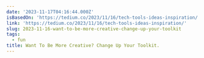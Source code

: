 ```yaml
---
date: '2023-11-17T04:16:44.000Z'
isBasedOn: 'https://tedium.co/2023/11/16/tech-tools-ideas-inspiration/'
link: 'https://tedium.co/2023/11/16/tech-tools-ideas-inspiration/'
slug: 2023-11-16-want-to-be-more-creative-change-up-your-toolkit
tags:
  - fun
title: Want To Be More Creative? Change Up Your Toolkit.
---
```


